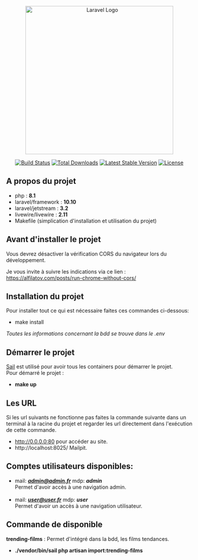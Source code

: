 <p align="center"><a href="https://laravel.com" target="_blank"><img src="https://raw.githubusercontent.com/laravel/art/master/logo-lockup/5%20SVG/2%20CMYK/1%20Full%20Color/laravel-logolockup-cmyk-red.svg" width="400" alt="Laravel Logo"></a></p>

<p align="center">
<a href="https://github.com/laravel/framework/actions"><img src="https://github.com/laravel/framework/workflows/tests/badge.svg" alt="Build Status"></a>
<a href="https://packagist.org/packages/laravel/framework"><img src="https://img.shields.io/packagist/dt/laravel/framework" alt="Total Downloads"></a>
<a href="https://packagist.org/packages/laravel/framework"><img src="https://img.shields.io/packagist/v/laravel/framework" alt="Latest Stable Version"></a>
<a href="https://packagist.org/packages/laravel/framework"><img src="https://img.shields.io/packagist/l/laravel/framework" alt="License"></a>
</p>

## A propos du projet

- php : <strong>8.1</strong>
- laravel/framework : <strong>10.10</strong>
- laravel/jetstream : <strong>3.2</strong>
- livewire/livewire : <strong>2.11</strong>
- Makefile (simplication d'installation et utilisation du projet)

## Avant d'installer le projet

Vous devrez désactiver la vérification CORS du navigateur lors du développement.

Je vous invite à suivre les indications via ce lien : https://alfilatov.com/posts/run-chrome-without-cors/

## Installation du projet

Pour installer tout ce qui est nécessaire faites ces commandes ci-dessous:

- make install

_Toutes les informations concernant la bdd se trouve dans le .env_

## Démarrer le projet

[Sail](https://laravel.com/docs/10.x/sail) est utilisé pour avoir tous les containers pour démarrer le projet.<br/>
Pour démarré le projet :

- <strong>make up</strong>

## Les URL

Si les url suivants ne fonctionne pas faites la commande suivante dans un terminal à la racine du projet et regarder les
url directement dans l'exécution de cette commande.

- http://0.0.0.0:80 pour accéder au site.
- http://localhost:8025/ Mailpit.

## Comptes utilisateurs disponibles:

- mail: _<strong>admin@admin.fr</strong>_ mdp: _<strong>admin</strong>_<br/>
  Permet d'avoir accès à une navigation admin.
  <br/><br/>
- mail: _<strong>user@user.fr</strong>_ mdp: _<strong>user</strong>_<br/>
  Permet d'avoir un accès à une navigation utilisateur.

## Commande de disponible

<strong>trending-films</strong> : Permet d'intégré dans la bdd, les films tendances.

- <strong>./vendor/bin/sail php artisan import:trending-films</strong> 


 
